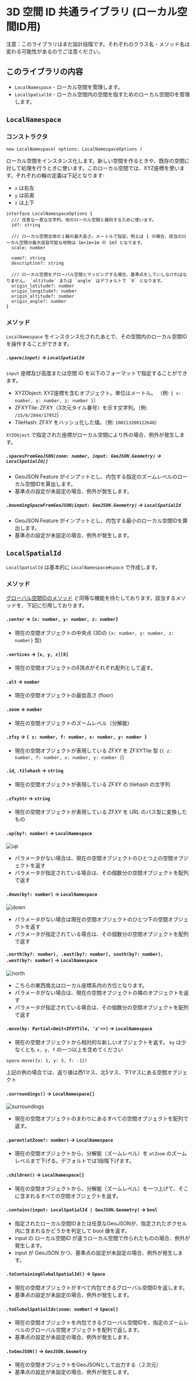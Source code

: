# 3D 空間 ID 共通ライブラリ (ローカル空間ID用)

注意：このライブラリはまだ設計段階です。それぞれのクラス名・メソッド名は変わる可能性があるのでご注意ください。

## このライブラリの内容

* `LocalNamespace` - ローカル空間を管理します。
* `LocalSpatialId` - ローカル空間内の空間を指すためのローカル空間IDを管理します。

## `LocalNamespace`

### コンストラクタ

```
new LocalNamespace( options: LocalNamespaceOptions )
```

ローカル空間をインスタンス化します。新しい空間を作るときや、既存の空間に対して処理を行うときに使います。このローカル空間では、XYZ座標を使います。ぞれぞれの軸の定義は下記となります:

* `x` は右左
* `y` は前奥
* `z` は上下

```
interface LocalNamespaceOptions {
  /// 任意な一意な文字列。他のローカル空間と識別するために使います。
  id?: string

  /// ローカル空間全体の１軸の最大長さ。メートルで指定。例えば 1 の場合、該当のローカル空間の最大収容可能な地物は 1m×1m×1m の 1m3 となります。
  scale: number

  name?: string
  description?: string

  /// ローカル空間をグローバル空間とマッピングする場合、基準点をしていしなければなりません。 `altitude` または `angle` はデフォルトで `0` となります。
  origin_latitude?: number
  origin_longitude?: number
  origin_altitude?: number
  origin_angle?: number
}
```

### メソッド

`LocalNamespace` をインスタンス化されたあとで、その空間内のローカル空間IDを操作することができます。

##### `.space(input)` -> `LocalSpatialId`

`input` 座標及び高度または空間 ID を以下のフォーマットで指定することができます。

* XYZObject: XYZ座標を含むオブジェクト。単位はメートル。 （例: `{ x: number, y: number, z: number }`）
* ZFXYTile: ZFXY（3次元タイル番号）を示す文字列。（例: `/15/6/2844/17952`）
* TileHash: ZFXY をハッシュ化した値。（例: `100213200122640`）

`XYZObject` で指定された座標がローカル空間により外の場合、例外が発生します。


##### `.spacesFromGeoJSON(zoom: number, input: GeoJSON.Geometry)` -> `LocalSpatialId[]`

* GeoJSON Feature がインプットとし、内包する指定のズームレベルのローカル空間IDを算出します。
* 基準点の設定が未設定の場合、例外が発生します。

##### `.boundingSpaceFromGeoJSON(input: GeoJSON.Geometry)` -> `LocalSpatialId`

* GeoJSON Feature がインプットとし、内包する最小のローカル空間IDを算出します。
* 基準点の設定が未設定の場合、例外が発生します。

## `LocalSpatialId`

`LocalSpatialId` は基本的に `LocalNamespace#space` で作成します。

### メソッド

[グローバル空間IDのメソッド](https://github.com/spatial-id/javascript-sdk?tab=readme-ov-file#%E3%83%A1%E3%82%BD%E3%83%83%E3%83%89) と同等な機能を持たしております。該当するメソッドを、下記に引用しております。

#### `.center` -> `{x: number, y: number, z: number}`

* 現在の空間オブジェクトの中央点 (3Dの `{x: number, y: number, z: number}` 型)

#### `.vertices` -> `[x, y, z][8]`

* 現在の空間オブジェクトの8頂点がそれぞれ配列として返す。

#### `.alt` -> `number`

* 現在の空間オブジェクトの最低高さ (floor)

#### `.zoom` -> `number`

* 現在の空間オブジェクトのズームレベル（分解能）

#### `.zfxy` -> `{ z: number, f: number, x: number, y: number }`

* 現在の空間オブジェクトが表現している ZFXY を ZFXYTile 型 (`{ z: number, f: number, x: number, y: number }`)

#### `.id`, `.tilehash` -> `string`

* 現在の空間オブジェクトが表現している ZFXY の tilehash の文字列

#### `.zfxyStr` -> `string`

* 現在の空間オブジェクトが表現している ZFXY を URL のパス型に変換したもの

#### `.up(by?: number)` -> `LocalNamespace`

![up](https://user-images.githubusercontent.com/309946/168220328-47e09300-c4dc-4ad1-adae-2cb17aff23ab.png)

* パラメータがない場合は、現在の空間オブジェクトのひとつ上の空間オブジェクトを返す
* パラメータが指定されている場合は、その個数分の空間オブジェクトを配列で返す

#### `.down(by?: number)` -> `LocalNamespace`

![down](https://user-images.githubusercontent.com/309946/168220818-f89a73b1-b99c-462d-9fcb-5eae0eac03eb.png)

* パラメータがない場合は現在の空間オブジェクトのひとつ下の空間オブジェクトを返す
* パラメータが指定されている場合は、その個数分の空間オブジェクトを配列で返す

#### `.north(by?: number), .east(by?: number), south(by?: number), .west(by?: number)` -> `LocalNamespace`

![north](https://user-images.githubusercontent.com/309946/168221234-b03809ef-6c69-442b-98d3-583b4391108e.png)

* こちらの東西南北はローカル座標系内の方位となります。
* パラメータがない場合は、現在の空間オブジェクトの隣のオブジェクトを返す
* パラメータが指定されている場合は、その個数分の空間オブジェクトを配列で返す

#### `.move(by: Partial<Omit<ZFXYTile, 'z'>>)` -> `LocalNamespace`

* 現在の空間オブジェクトから相対的な新しいオブジェクトを返す。 `by` は少なくとも `x, y, f` の一つ以上を含めてください

```
space.move({x: 1, y: 5, f: -1})
```

上記の例の場合では、返り値は西1マス、北5マス、下1マスにある空間オブジェクト

#### `.surroundings()` -> `LocalNamespace[]`

![surroundings](https://user-images.githubusercontent.com/309946/168221371-b1ec30c7-f501-4a6b-ad64-5a6345fb9665.png)

* 現在の空間オブジェクトのまわりにあるすべての空間オブジェクトを配列で返す。

#### `.parent(atZoom?: number)` -> `LocalNamespace`

* 現在の空間オブジェクトから、分解能（ズームレベル）を `atZoom` のズームレベルまで下げる。デフォルトでは1段階下げます。

#### `.children()` -> `LocalNamespace[]`

* 現在の空間オブジェクトから、分解能（ズームレベル）を一つ上げて、そこに含まれるすべての空間オブジェクトを返す。

#### `.contains(input: LocalSpatialId | GeoJSON.Geometry)` -> `bool`

* 指定されたローカル空間IDまたは任意なGeoJSONが、指定されたボクセル内に含まれるかどうかを判定して bool 値を返す。
* input の ローカル空間ID が違うローカル空間で作られたものの場合、例外が発生します。
* input が GeoJSON かつ、基準点の設定が未設定の場合、例外が発生します。

#### `.toContainingGlobalSpatialId()` -> `Space`

* 現在の空間オブジェクトがすべて内包できるグローバル空間IDを返します。
* 基準点の設定が未設定の場合、例外が発生します。

#### `.toGlobalSpatialIds(zoom: number)` -> `Space[]`

* 現在の空間オブジェクトを内包できるグローバル空間IDを、指定のズームレベルのグローバル空間オブジェクトを配列で返します。
* 基準点の設定が未設定の場合、例外が発生します。

#### `.toGeoJSON()` -> `GeoJSON.Geometry`

* 現在の空間オブジェクトをGeoJSONとして出力する（２次元）
* 基準点の設定が未設定の場合、例外が発生します。
